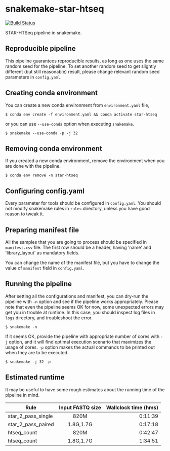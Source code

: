 # snakemake-star-htseq

[![Build Status](https://travis-ci.org/dohlee/snakemake-star-htseq.svg?branch=master)](https://travis-ci.org/dohlee/snakemake-star-htseq)

STAR-HTSeq pipeline in snakemake.

## Reproducible pipeline
This pipeline guarantees reproducible results, as long as one uses the same random seed for the pipeline.
To set another random seed to get slightly different (but still reasonable) result, please change relevant random seed parameters in `config.yaml`.

## Creating conda environment
You can create a new conda environment from `environment.yaml` file, 
```shell
$ conda env create -f environment.yaml && conda activate star-htseq
```

or you can use `--use-conda` option when executing `snakemake`.
```shell
$ snakemake --use-conda -p -j 32
```

## Removing conda environment
If you created a new conda environment, remove the environment when you are done with the pipeline.
```shell
$ conda env remove -n star-htseq
```

## Configuring config.yaml
Every parameter for tools should be configured in `config.yaml`. You should not modify snakemake rules in `rules` directory, unless you have good reason to tweak it.

## Preparing manifest file
All the samples that you are going to process should be specified in `manifest.csv` file. The first row should be a header, having 'name' and 'library\_layout' as mandatory fields.

You can change the name of the manifest file, but you have to change the value of `manifest` field in `config.yaml`.

## Running the pipeline
After setting all the configurations and manifest, you can dry-run the pipeline with `-n` option and see if the pipeline works appropriately.
Please note that even the pipeline seems OK for now, some unexpected errors may get you in trouble at runtime.
In this case, you should inspect log files in `logs` directory, and troubleshoot the error.
```shell
$ snakemake -n
```
If it seems OK, provide the pipeline with appropriate number of cores with `-j` option, and it will find optimal execution scenario that maximizes the usage of cores. 
`-p` option makes the actual commands to be printed out when they are to be executed.
```shell
$ snakemake -j 32 -p 
```

## Estimated runtime
It may be useful to have some rough estimates about the running time of the pipeline in mind.

| Rule | Input FASTQ size | Wallclock time (hms) |
| --- |:---:| ---:|
| star\_2\_pass\_single | 820M | 0:11:39 |
| star\_2\_pass\_paired | 1.8G,1.7G | 0:17:18 |
| htseq\_count | 820M | 0:42:47 |
| htseq\_count | 1.8G,1.7G | 1:34:51 |

